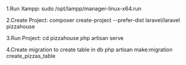 1.Run Xampp:
sudo /opt/lampp/manager-linux-x64.run

2.Create Project:
composer create-project --prefer-dist laravel/laravel pizzahouse

3.Run Project: 
cd pizzahouse
php artisan serve

4.Create migration to create table in db
php artisan make:migration create_pizzas_table